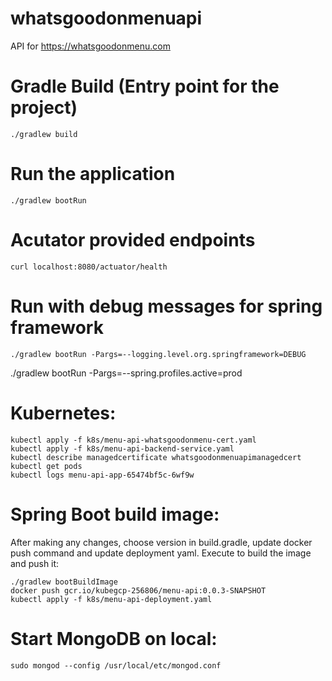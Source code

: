 # whatsgoodonmenuapi
API for https://whatsgoodonmenu.com

# Gradle Build (Entry point for the project)
```
./gradlew build
```
# Run the application
```
./gradlew bootRun
```

# Acutator provided endpoints
```
curl localhost:8080/actuator/health
```

# Run with debug messages for spring framework
```
./gradlew bootRun -Pargs=--logging.level.org.springframework=DEBUG
```

./gradlew bootRun -Pargs=--spring.profiles.active=prod

# Kubernetes:
```
kubectl apply -f k8s/menu-api-whatsgoodonmenu-cert.yaml
kubectl apply -f k8s/menu-api-backend-service.yaml
kubectl describe managedcertificate whatsgoodonmenuapimanagedcert
kubectl get pods
kubectl logs menu-api-app-65474bf5c-6wf9w 
```

# Spring Boot build image:
After making any changes, choose version in build.gradle, update docker push command and update deployment yaml. Execute to build the image and push it:
```
./gradlew bootBuildImage
docker push gcr.io/kubegcp-256806/menu-api:0.0.3-SNAPSHOT
kubectl apply -f k8s/menu-api-deployment.yaml
```

# Start MongoDB on local:
```
sudo mongod --config /usr/local/etc/mongod.conf
```